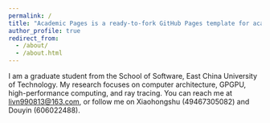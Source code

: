 ```yaml
---
permalink: /
title: "Academic Pages is a ready-to-fork GitHub Pages template for academic personal websites"
author_profile: true
redirect_from: 
  - /about/
  - /about.html
---
```



I am a graduate student from the School of Software, East China University of Technology. My research focuses on computer architecture, GPGPU, high-performance computing, and ray tracing. You can reach me at livn990813@163.com, or follow me on Xiaohongshu (49467305082) and Douyin (606022488).
